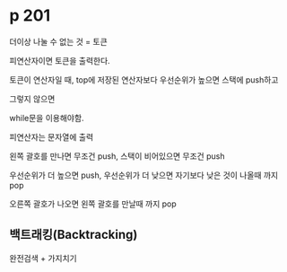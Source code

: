 # p 201

더이상 나눌 수 없는 것 = 토큰

피연산자이면 토큰을 출력한다.

토큰이 연산자일 때, top에 저장된 연산자보다 우선순위가 높으면 스택에 push하고

그렇지 않으면 





while문을 이용해야함.

피연산자는 문자열에 출력

왼쪽 괄호를 만나면 무조건 push, 스택이 비어있으면 무조건 push

우선순위가 더 높으면 push, 우선순위가 더 낮으면 자기보다 낮은 것이 나올때 까지 pop

오른쪽 괄호가 나오면 왼쪽 괄호를 만날때 까지 pop

## 백트래킹(Backtracking)

완전검색 + 가지치기

